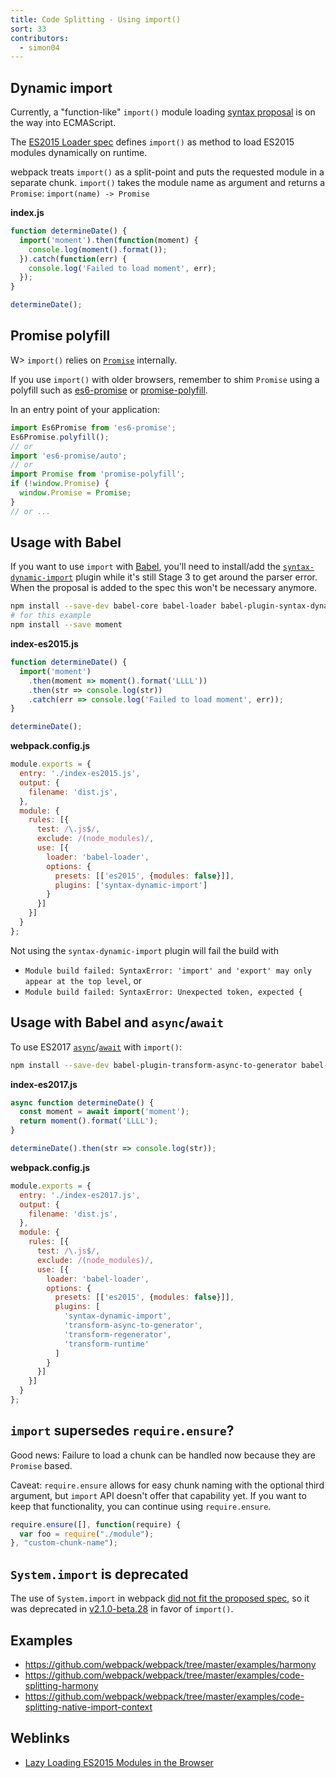 ```yaml
---
title: Code Splitting - Using import()
sort: 33
contributors:
  - simon04
---
```


## Dynamic import

Currently, a "function-like" `import()` module loading [syntax proposal](https://github.com/tc39/proposal-dynamic-import) is on the way into ECMAScript.

The [ES2015 Loader spec](https://whatwg.github.io/loader/) defines `import()` as method to load ES2015 modules dynamically on runtime.

webpack treats `import()` as a split-point and puts the requested module in a separate chunk.
`import()` takes the module name as argument and returns a `Promise`: `import(name) -> Promise`

**index.js**
```javascript
function determineDate() {
  import('moment').then(function(moment) {
    console.log(moment().format());
  }).catch(function(err) {
    console.log('Failed to load moment', err);
  });
}

determineDate();
```

## Promise polyfill

W> `import()` relies on [`Promise`](https://developer.mozilla.org/en-US/docs/Web/JavaScript/Reference/Global_Objects/Promise) internally.

If you use `import()` with older browsers, remember to shim `Promise` using a polyfill such as [es6-promise](https://github.com/stefanpenner/es6-promise) or [promise-polyfill](https://github.com/taylorhakes/promise-polyfill).

In an entry point of your application:
```javascript
import Es6Promise from 'es6-promise';
Es6Promise.polyfill();
// or
import 'es6-promise/auto';
// or
import Promise from 'promise-polyfill';
if (!window.Promise) {
  window.Promise = Promise;
}
// or ...
```

## Usage with Babel

If you want to use `import` with [Babel](http://babeljs.io/), you'll need to install/add the [`syntax-dynamic-import`](http://babeljs.io/docs/plugins/syntax-dynamic-import/) plugin while it's still Stage 3 to get around the parser error. When the proposal is added to the spec this won't be necessary anymore.

```bash
npm install --save-dev babel-core babel-loader babel-plugin-syntax-dynamic-import babel-preset-es2015
# for this example
npm install --save moment
```

**index-es2015.js**
```javascript
function determineDate() {
  import('moment')
    .then(moment => moment().format('LLLL'))
    .then(str => console.log(str))
    .catch(err => console.log('Failed to load moment', err));
}

determineDate();
```

**webpack.config.js**
```javascript
module.exports = {
  entry: './index-es2015.js',
  output: {
    filename: 'dist.js',
  },
  module: {
    rules: [{
      test: /\.js$/,
      exclude: /(node_modules)/,
      use: [{
        loader: 'babel-loader',
        options: {
          presets: [['es2015', {modules: false}]],
          plugins: ['syntax-dynamic-import']
        }
      }]
    }]
  }
};
```

Not using the `syntax-dynamic-import` plugin will fail the build with
* `Module build failed: SyntaxError: 'import' and 'export' may only appear at the top level`, or
* `Module build failed: SyntaxError: Unexpected token, expected {`

## Usage with Babel and `async`/`await`

To use ES2017 [`async`](https://developer.mozilla.org/en-US/docs/Web/JavaScript/Reference/Statements/async_function)/[`await`](https://developer.mozilla.org/en-US/docs/Web/JavaScript/Reference/Operators/await) with `import()`:

```bash
npm install --save-dev babel-plugin-transform-async-to-generator babel-plugin-transform-regenerator babel-plugin-transform-runtime
```

**index-es2017.js**
```javascript
async function determineDate() {
  const moment = await import('moment');
  return moment().format('LLLL');
}

determineDate().then(str => console.log(str));
```

**webpack.config.js**
```javascript
module.exports = {
  entry: './index-es2017.js',
  output: {
    filename: 'dist.js',
  },
  module: {
    rules: [{
      test: /\.js$/,
      exclude: /(node_modules)/,
      use: [{
        loader: 'babel-loader',
        options: {
          presets: [['es2015', {modules: false}]],
          plugins: [
            'syntax-dynamic-import',
            'transform-async-to-generator',
            'transform-regenerator',
            'transform-runtime'
          ]
        }
      }]
    }]
  }
};
```

## `import` supersedes `require.ensure`?

Good news: Failure to load a chunk can be handled now because they are `Promise` based.

Caveat: `require.ensure` allows for easy chunk naming with the optional third argument, but `import` API doesn't offer that capability yet. If you want to keep that functionality, you can continue using `require.ensure`.

```javascript
require.ensure([], function(require) {
  var foo = require("./module");
}, "custom-chunk-name");
```

## `System.import` is deprecated

The use of `System.import` in webpack [did not fit the proposed spec](https://github.com/webpack/webpack/issues/2163), so it was deprecated in [v2.1.0-beta.28](https://github.com/webpack/webpack/releases/tag/v2.1.0-beta.28) in favor of `import()`.

## Examples
* https://github.com/webpack/webpack/tree/master/examples/harmony
* https://github.com/webpack/webpack/tree/master/examples/code-splitting-harmony
* https://github.com/webpack/webpack/tree/master/examples/code-splitting-native-import-context

## Weblinks
* [Lazy Loading ES2015 Modules in the Browser](https://dzone.com/articles/lazy-loading-es2015-modules-in-the-browser)
